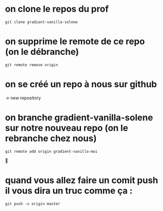 # on clone le repos du prof

`git clone gradient-vanilla-solene`

# on supprime le remote de ce repo (on le débranche)

`git remote remove origin`

# on se créé un repo à nous sur github

-> new repository

# on branche gradient-vanilla-solene sur notre nouveau repo (on le rebranche chez nous)

`git remote add origin gradient-vanilla-moi`

🥳

# quand vous allez faire un comit push il vous dira un truc comme ça : 

`git push -u origin master` 
